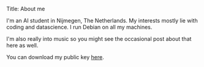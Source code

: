 Title: About me

I'm an AI student in Nijmegen, The Netherlands. My interests mostly lie with
coding and datascience. I run Debian on all my machines.

I'm also really into music so you might see the occasional post about that here
as well.

You can download my public key [here]({filename}/files/publickey.asc).
